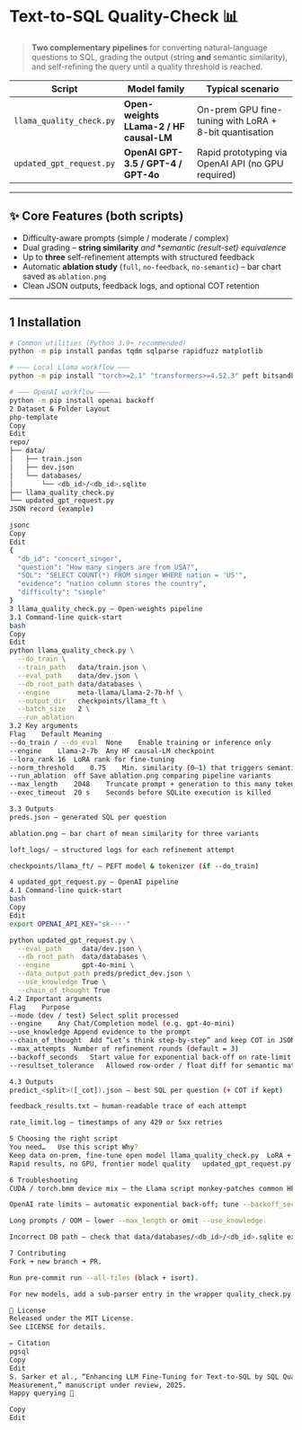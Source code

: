 # Text-to-SQL Quality-Check 📊

> **Two complementary pipelines** for converting natural-language
> questions to SQL, grading the output (string **and** semantic similarity),
> and self-refining the query until a quality threshold is reached.

| Script                              | Model family                         | Typical scenario                                       |
|-------------------------------------|--------------------------------------|--------------------------------------------------------|
| `llama_quality_check.py`            | **Open-weights LLama-2 / HF causal-LM** | On-prem GPU fine-tuning with LoRA + 8-bit quantisation |
| `updated_gpt_request.py`            | **OpenAI GPT-3.5 / GPT-4 / GPT-4o**  | Rapid prototyping via OpenAI API (no GPU required)     |

---

## ✨ Core Features (both scripts)

* Difficulty-aware prompts (simple / moderate / complex)  
* Dual grading – **string similarity** *and* **semantic (result-set) equivalence*  
* Up to **three** self-refinement attempts with structured feedback  
* Automatic **ablation study** (`full`, `no-feedback`, `no-semantic`) – bar chart saved as `ablation.png`  
* Clean JSON outputs, feedback logs, and optional COT retention  

---

## 1  Installation

```bash
# Common utilities (Python 3.9+ recommended)
python -m pip install pandas tqdm sqlparse rapidfuzz matplotlib

# ——— Local Llama workflow ———
python -m pip install "torch>=2.1" "transformers>=4.52.3" peft bitsandbytes

# ——— OpenAI workflow ———
python -m pip install openai backoff
2 Dataset & Folder Layout
php-template
Copy
Edit
repo/
├── data/
│   ├── train.json
│   ├── dev.json
│   └── databases/
│       └── <db_id>/<db_id>.sqlite
├── llama_quality_check.py
└── updated_gpt_request.py
JSON record (example)

jsonc
Copy
Edit
{
  "db_id": "concert_singer",
  "question": "How many singers are from USA?",
  "SQL": "SELECT COUNT(*) FROM singer WHERE nation = 'US'",
  "evidence": "nation column stores the country",
  "difficulty": "simple"
}
3 llama_quality_check.py — Open-weights pipeline
3.1 Command-line quick-start
bash
Copy
Edit
python llama_quality_check.py \
  --do_train \
  --train_path   data/train.json \
  --eval_path    data/dev.json \
  --db_root_path data/databases \
  --engine       meta-llama/Llama-2-7b-hf \
  --output_dir   checkpoints/llama_ft \
  --batch_size   2 \
  --run_ablation
3.2 Key arguments
Flag	Default	Meaning
--do_train / --do_eval	None	Enable training or inference only
--engine	Llama-2-7b	Any HF causal-LM checkpoint
--lora_rank	16	LoRA rank for fine-tuning
--norm_threshold	0.75	Min. similarity (0–1) that triggers semantic checks
--run_ablation	off	Save ablation.png comparing pipeline variants
--max_length	2048	Truncate prompt + generation to this many tokens
--exec_timeout	20 s	Seconds before SQLite execution is killed

3.3 Outputs
preds.json – generated SQL per question

ablation.png – bar chart of mean similarity for three variants

loft_logs/ – structured logs for each refinement attempt

checkpoints/llama_ft/ – PEFT model & tokenizer (if --do_train)

4 updated_gpt_request.py — OpenAI pipeline
4.1 Command-line quick-start
bash
Copy
Edit
export OPENAI_API_KEY="sk-···"

python updated_gpt_request.py \
  --eval_path     data/dev.json \
  --db_root_path  data/databases \
  --engine        gpt-4o-mini \
  --data_output_path preds/predict_dev.json \
  --use_knowledge True \
  --chain_of_thought True
4.2 Important arguments
Flag	Purpose
--mode (dev / test)	Select split processed
--engine	Any Chat/Completion model (e.g. gpt-4o-mini)
--use_knowledge	Append evidence to the prompt
--chain_of_thought	Add “Let’s think step-by-step” and keep COT in JSON
--max_attempts	Number of refinement rounds (default = 3)
--backoff_seconds	Start value for exponential back-off on rate-limit
--resultset_tolerance	Allowed row-order / float diff for semantic match

4.3 Outputs
predict_<split>([_cot]).json – best SQL per question (+ COT if kept)

feedback_results.txt – human-readable trace of each attempt

rate_limit.log – timestamps of any 429 or 5xx retries

5 Choosing the right script
You need…	Use this script	Why?
Keep data on-prem, fine-tune open model	llama_quality_check.py	LoRA + 8-bit, no external API calls
Rapid results, no GPU, frontier model quality	updated_gpt_request.py	Minimal dependencies, GPT-4(/4o) accuracy

6 Troubleshooting
CUDA / torch.bmm device mix – the Llama script monkey-patches common HF quirks.

OpenAI rate limits – automatic exponential back-off; tune --backoff_seconds.

Long prompts / OOM – lower --max_length or omit --use_knowledge.

Incorrect DB path – check that data/databases/<db_id>/<db_id>.sqlite exists.

7 Contributing
Fork ➜ new branch ➜ PR.

Run pre-commit run --all-files (black + isort).

For new models, add a sub-parser entry in the wrapper quality_check.py.

📄 License
Released under the MIT License.
See LICENSE for details.

✏️ Citation
pgsql
Copy
Edit
S. Sarker et al., “Enhancing LLM Fine-Tuning for Text-to-SQL by SQL Quality
Measurement,” manuscript under review, 2025.
Happy querying 🎉

Copy
Edit
